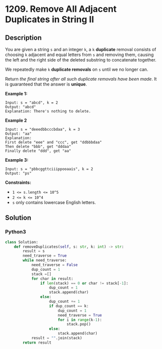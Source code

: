 # 1209. Remove All Adjacent Duplicates in String II

## Description

You are given a string `s` and an integer `k`, a `k` **duplicate** removal consists of choosing `k` adjacent and equal letters from `s` and removing them, causing the left and the right side of the deleted substring to concatenate together.

We repeatedly make `k` **duplicate removals** on `s` until we no longer can.

Return *the final string after all such duplicate removals have been made*. It is guaranteed that the answer is **unique**.

**Example 1:**
```
Input: s = "abcd", k = 2
Output: "abcd"
Explanation: There's nothing to delete.
```

**Example 2**
```
Input: s = "deeedbbcccbdaa", k = 3
Output: "aa"
Explanation: 
First delete "eee" and "ccc", get "ddbbbdaa"
Then delete "bbb", get "dddaa"
Finally delete "ddd", get "aa"
```

**Example 3:**
```
Input: s = "pbbcggttciiippooaais", k = 2
Output: "ps"
```

**Constraints:**
+ `1 <= s.length <= 10^5`
+ `2 <= k <= 10^4`
+ `s` only contains lowercase English letters.


## Solution

### Python3
```python
class Solution:
    def removeDuplicates(self, s: str, k: int) -> str:
        result = s
        need_traverse = True
        while need_traverse:
            need_traverse = False
            dup_count = 1
            stack =[]
            for char in result:
                if len(stack) == 0 or char != stack[-1]:
                    dup_count = 1
                    stack.append(char)
                else:
                    dup_count += 1
                    if dup_count == k:
                        dup_count = 1
                        need_traverse = True
                        for i in range(k-1):
                            stack.pop()
                    else:
                        stack.append(char)
            result = "".join(stack)
        return result
```
